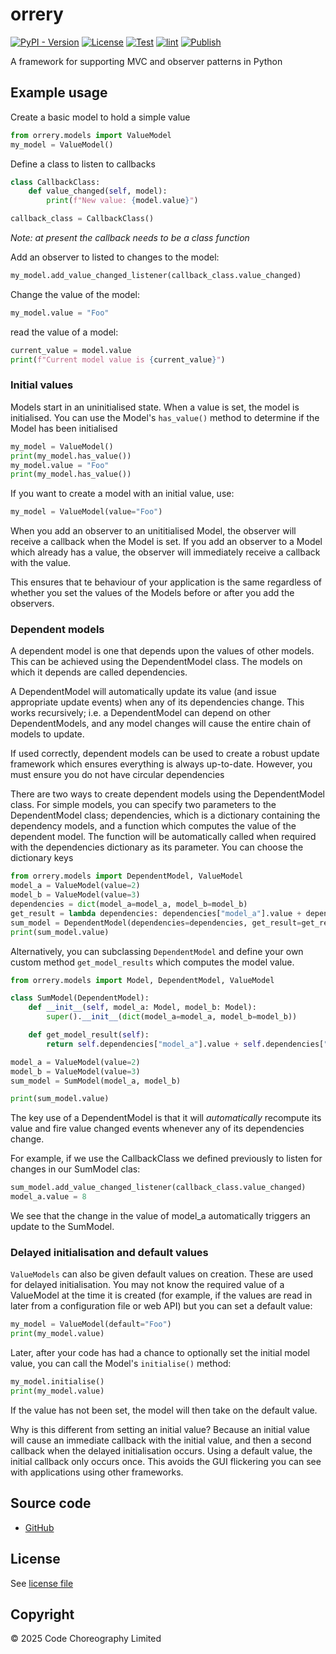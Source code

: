 # orrery

[![PyPI - Version](https://img.shields.io/pypi/v/orrery)](https://pypi.org/project/orrery/)
[![License](https://img.shields.io/github/license/CodeChoreography/orrery)](https://github.com/CodeChoreography/orrery/blob/main/LICENSE)
[![Test](https://github.com/CodeChoreography/orrery/actions/workflows/test.yml/badge.svg)](https://github.com/CodeChoreography/orrery/actions/workflows/test.yml)
[![lint](https://github.com/CodeChoreography/orrery/actions/workflows/lint.yml/badge.svg)](https://github.com/CodeChoreography/orrery/actions/workflows/lint.yml)
[![Publish](https://github.com/CodeChoreography/orrery/actions/workflows/publish.yml/badge.svg)](https://github.com/CodeChoreography/orrery/actions/workflows/publish.yml)

A framework for supporting MVC and observer patterns in Python

## Example usage

Create a basic model to hold a simple value
```python
from orrery.models import ValueModel
my_model = ValueModel()
```
Define a class to listen to callbacks
```python
class CallbackClass:
    def value_changed(self, model):
        print(f"New value: {model.value}")

callback_class = CallbackClass()
```
_Note: at present the callback needs to be a class function_

Add an observer to listed to changes to the model:
```python
my_model.add_value_changed_listener(callback_class.value_changed)
```

Change the value of the model:
```python
my_model.value = "Foo"
```

read the value of a model:
```python
current_value = model.value
print(f"Current model value is {current_value}")
```

### Initial values
Models start in an uninitialised state. When a value is set, the model is
initialised. You can use the Model's `has_value()` method to determine if the
Model has been initialised
```python
my_model = ValueModel()
print(my_model.has_value())
my_model.value = "Foo"
print(my_model.has_value())
```


If you want to create a model with 
an initial value, use:
```python
my_model = ValueModel(value="Foo")
```
When you add an observer to an unititialised Model, the observer will 
receive a callback when the Model is set. If you add an observer to a Model 
which already has a value, the observer will immediately receive a callback with
the value.

This ensures that te behaviour of your application is the same 
regardless of whether you set the values of the Models before or after you add
the observers.

### Dependent models

A dependent model is one that depends upon the values of other models. This can
be achieved using the DependentModel class. The models on which it depends
are called dependencies.

A DependentModel will automatically 
update its value (and issue appropriate update events) when any of its dependencies
change. This works recursively; i.e. a DependentModel can depend on other 
DependentModels, and any model changes will cause the entire chain of models to update. 

If used correctly, dependent models can be used to create a robust update 
framework which ensures everything is always up-to-date. However, you must 
ensure you do not have circular dependencies

There are two ways to create dependent models using the DependentModel class.
For simple models, you can specify two parameters to the DependentModel class;
dependencies, which is a dictionary containing the dependency models, and a function which computes 
the value of the dependent model. The function will be automatically called when
required with the dependencies dictionary as its parameter. You can choose
the dictionary keys
```python
from orrery.models import DependentModel, ValueModel
model_a = ValueModel(value=2)
model_b = ValueModel(value=3)
dependencies = dict(model_a=model_a, model_b=model_b)
get_result = lambda dependencies: dependencies["model_a"].value + dependencies["model_b"].value
sum_model = DependentModel(dependencies=dependencies, get_result=get_result)
print(sum_model.value)
```

Alternatively, you can subclassing `DependentModel` and define your own custom 
method `get_model_results` which computes the model value.

```python
from orrery.models import Model, DependentModel, ValueModel

class SumModel(DependentModel):
    def __init__(self, model_a: Model, model_b: Model):
        super().__init__(dict(model_a=model_a, model_b=model_b))

    def get_model_result(self):
        return self.dependencies["model_a"].value + self.dependencies["model_b"].value

model_a = ValueModel(value=2)
model_b = ValueModel(value=3)
sum_model = SumModel(model_a, model_b)

print(sum_model.value)
```

The key use of a DependentModel is that it will _automatically_ recompute its
value and fire value changed events whenever any of its dependencies change.

For example, if we use the CallbackClass we defined previously to listen for
changes in our SumModel clas:

```python
sum_model.add_value_changed_listener(callback_class.value_changed)
model_a.value = 8
```

We see that the change in the value of model_a automatically triggers an 
update to the SumModel.

### Delayed initialisation and default values

`ValueModels` can also be given default values on creation. These are used for
delayed initialisation. You may not know the required value of a ValueModel at 
the time it is created (for example, if the values are read in later from a 
configuration file or web API) but you can set a default value:
```python
my_model = ValueModel(default="Foo")
print(my_model.value)
```
Later, after your code has had a chance to optionally set the initial model 
value, you can call the Model's `initialise()` method:   
```python
my_model.initialise()
print(my_model.value)
```
If the value has not been set, the model will then take on the default value.

Why is this different from setting an initial value? Because an initial value
will cause an immediate callback with the initial value, and then a second 
callback when the delayed initialisation occurs. Using a default value, the
initial callback only occurs once. This avoids the GUI flickering you can see 
with applications using other frameworks. 

## Source code
- [GitHub](https://github.com/CodeChoreography/orrery)

## License

See [license file](https://github.com/CodeChoreography/orrery/blob/main/LICENSE)

## Copyright

&copy; 2025 Code Choreography Limited
